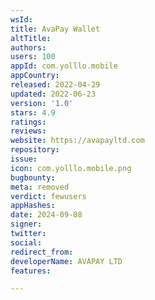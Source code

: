 ```yaml
---
wsId: 
title: AvaPay Wallet
altTitle: 
authors: 
users: 100
appId: com.yolllo.mobile
appCountry: 
released: 2022-04-29
updated: 2022-06-23
version: '1.0'
stars: 4.9
ratings: 
reviews: 
website: https://avapayltd.com
repository: 
issue: 
icon: com.yolllo.mobile.png
bugbounty: 
meta: removed
verdict: fewusers
appHashes: 
date: 2024-09-08
signer: 
twitter: 
social: 
redirect_from: 
developerName: AVAPAY LTD
features: 

---
```


